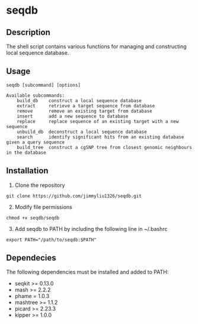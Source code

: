 # seqdb

## Description
The shell script contains various functions for managing and constructing local sequence database.

## Usage
```
seqdb [subcommand] [options]

Available subcommands:
    build_db    construct a local sequence database
    extract     retrieve a target sequence from database
    remove      remove an existing target from database
    insert      add a new sequence to database
    replace     replace sequence of an existing target with a new sequence
    unbuild_db  deconstruct a local sequence database
    search      identify significant hits from an existing database given a query sequence
    build_tree  construct a cgSNP tree from closest genomic neighbours in the database  
```

## Installation

1. Clone the repository

```
git clone https://github.com/jimmyliu1326/seqdb.git
```

2. Modify file permissions

```
chmod +x seqdb/seqdb
```

3. Add seqdb to PATH by including the following line in ~/.bashrc

```
export PATH="/path/to/seqdb:$PATH"
```

## Dependecies
The following dependencies must be installed and added to PATH:

* seqkit >= 0.13.0
* mash >= 2.2.2
* phame = 1.0.3
* mashtree >= 1.1.2
* picard >= 2.23.3
* kipper >= 1.0.0
